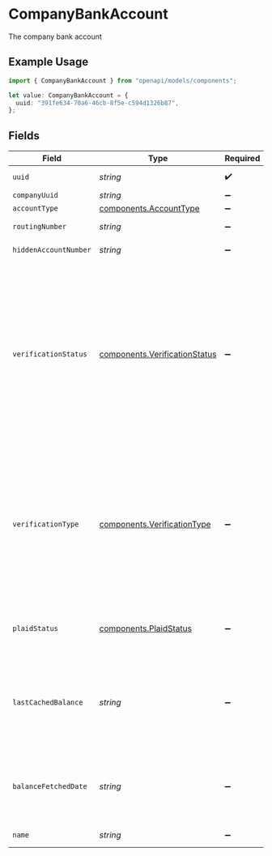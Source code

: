 # CompanyBankAccount

The company bank account

## Example Usage

```typescript
import { CompanyBankAccount } from "openapi/models/components";

let value: CompanyBankAccount = {
  uuid: "391fe634-70a6-46cb-8f5e-c594d1326b87",
};
```

## Fields

| Field                                                                                                                                                                                                                                                                                                                        | Type                                                                                                                                                                                                                                                                                                                         | Required                                                                                                                                                                                                                                                                                                                     | Description                                                                                                                                                                                                                                                                                                                  |
| ---------------------------------------------------------------------------------------------------------------------------------------------------------------------------------------------------------------------------------------------------------------------------------------------------------------------------- | ---------------------------------------------------------------------------------------------------------------------------------------------------------------------------------------------------------------------------------------------------------------------------------------------------------------------------- | ---------------------------------------------------------------------------------------------------------------------------------------------------------------------------------------------------------------------------------------------------------------------------------------------------------------------------- | ---------------------------------------------------------------------------------------------------------------------------------------------------------------------------------------------------------------------------------------------------------------------------------------------------------------------------- |
| `uuid`                                                                                                                                                                                                                                                                                                                       | *string*                                                                                                                                                                                                                                                                                                                     | :heavy_check_mark:                                                                                                                                                                                                                                                                                                           | UUID of the bank account                                                                                                                                                                                                                                                                                                     |
| `companyUuid`                                                                                                                                                                                                                                                                                                                | *string*                                                                                                                                                                                                                                                                                                                     | :heavy_minus_sign:                                                                                                                                                                                                                                                                                                           | UUID of the company                                                                                                                                                                                                                                                                                                          |
| `accountType`                                                                                                                                                                                                                                                                                                                | [components.AccountType](../../models/components/accounttype.md)                                                                                                                                                                                                                                                             | :heavy_minus_sign:                                                                                                                                                                                                                                                                                                           | Bank account type                                                                                                                                                                                                                                                                                                            |
| `routingNumber`                                                                                                                                                                                                                                                                                                              | *string*                                                                                                                                                                                                                                                                                                                     | :heavy_minus_sign:                                                                                                                                                                                                                                                                                                           | The bank account's routing number                                                                                                                                                                                                                                                                                            |
| `hiddenAccountNumber`                                                                                                                                                                                                                                                                                                        | *string*                                                                                                                                                                                                                                                                                                                     | :heavy_minus_sign:                                                                                                                                                                                                                                                                                                           | Masked bank account number                                                                                                                                                                                                                                                                                                   |
| `verificationStatus`                                                                                                                                                                                                                                                                                                         | [components.VerificationStatus](../../models/components/verificationstatus.md)                                                                                                                                                                                                                                               | :heavy_minus_sign:                                                                                                                                                                                                                                                                                                           | The verification status of the bank account.<br/><br/>'awaiting_deposits' means the bank account is just created and money is being transferred.<br/>'ready_for_verification' means the micro-deposits are completed and the verification process can begin by using the verify endpoint.<br/>'verified' means the bank account is verified. |
| `verificationType`                                                                                                                                                                                                                                                                                                           | [components.VerificationType](../../models/components/verificationtype.md)                                                                                                                                                                                                                                                   | :heavy_minus_sign:                                                                                                                                                                                                                                                                                                           | The verification type of the bank account.<br/><br/>'bank_deposits' means the bank account is connected by entering routing and accounting numbers and verifying through micro-deposits.<br/>'plaid' means the bank account is connected through Plaid.                                                                      |
| `plaidStatus`                                                                                                                                                                                                                                                                                                                | [components.PlaidStatus](../../models/components/plaidstatus.md)                                                                                                                                                                                                                                                             | :heavy_minus_sign:                                                                                                                                                                                                                                                                                                           | The Plaid connection status of the bank account. Only applies when verification type is Plaid.                                                                                                                                                                                                                               |
| `lastCachedBalance`                                                                                                                                                                                                                                                                                                          | *string*                                                                                                                                                                                                                                                                                                                     | :heavy_minus_sign:                                                                                                                                                                                                                                                                                                           | The last fetch balance for the bank account. Please be aware that this amount does not reflect the most up-to-date balance and only applies when the verification type is Plaid.                                                                                                                                             |
| `balanceFetchedDate`                                                                                                                                                                                                                                                                                                         | *string*                                                                                                                                                                                                                                                                                                                     | :heavy_minus_sign:                                                                                                                                                                                                                                                                                                           | The balance fetch date associated with the last_cached_balance. Only applies when verification type is Plaid.                                                                                                                                                                                                                |
| `name`                                                                                                                                                                                                                                                                                                                       | *string*                                                                                                                                                                                                                                                                                                                     | :heavy_minus_sign:                                                                                                                                                                                                                                                                                                           | Name of bank account                                                                                                                                                                                                                                                                                                         |